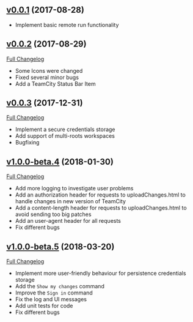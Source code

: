 ## [v0.0.1](https://github.com/JetBrains/teamcity-vscode-extension/tree/v0.0.1) (2017-08-28)
- Implement basic remote run functionality

## [v0.0.2](https://github.com/JetBrains/teamcity-vscode-extension/tree/v0.0.2) (2017-08-29)
[Full Changelog](https://github.com/JetBrains/teamcity-vscode-extension/compare/v0.0.1...v0.0.2)
- Some Icons were changed
- Fixed several minor bugs
- Add a TeamCity Status Bar Item

## [v0.0.3](https://github.com/JetBrains/teamcity-vscode-extension/tree/v0.0.3) (2017-12-31)
[Full Changelog](https://github.com/JetBrains/teamcity-vscode-extension/compare/v0.0.2...v0.0.3)
- Implement a secure credentials storage
- Add support of multi-roots workspaces
- Bugfixing

## [v1.0.0-beta.4](https://github.com/JetBrains/teamcity-vscode-extension/tree/v1.0.0-beta.4) (2018-01-30)
[Full Changelog](https://github.com/JetBrains/teamcity-vscode-extension/compare/v0.0.3...v1.0.0-beta.4)
- Add more logging to investigate user problems
- Add an authorization header for requests to uploadChanges.html to handle changes in new version of TeamCity
- Add a content-length header for requests to uploadChanges.html to avoid sending too big patches
- Add an user-agent header for all requests
- Fix different bugs

## [v1.0.0-beta.5](https://github.com/JetBrains/teamcity-vscode-extension/tree/v1.0.0-beta.5) (2018-03-20)
[Full Changelog](https://github.com/JetBrains/teamcity-vscode-extension/compare/v1.0.0-beta.4...v1.0.0-beta.5)
- Implement more user-friendly behaviour for persistence credentials storage
- Add the `Show my changes` command
- Improve the `Sign in` command
- Fix the log and UI messages
- Add unit tests for code
- Fix different bugs